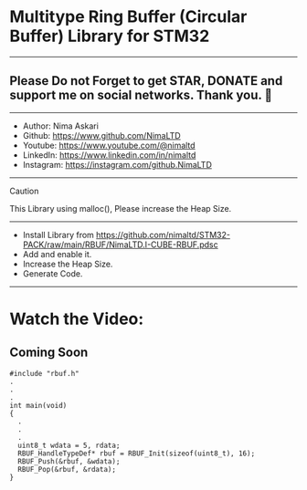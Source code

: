 # Multitype Ring Buffer (Circular Buffer) Library for STM32
---  
## Please Do not Forget to get STAR, DONATE and support me on social networks. Thank you. :sparkling_heart:  
---   
-  Author:     Nima Askari  
-  Github:     https://www.github.com/NimaLTD
-  Youtube:    https://www.youtube.com/@nimaltd  
-  LinkedIn:   https://www.linkedin.com/in/nimaltd  
-  Instagram:  https://instagram.com/github.NimaLTD  
---
> [!CAUTION]
> This Library using malloc(), Please increase the Heap Size.
---
* Install Library from https://github.com/nimaltd/STM32-PACK/raw/main/RBUF/NimaLTD.I-CUBE-RBUF.pdsc
* Add and enable it.
* Increase the Heap Size.
* Generate Code.
---
# Watch the Video:

Coming Soon
---
```
#include "rbuf.h"
.
.
.
int main(void)
{
  .
  .
  .
  uint8_t wdata = 5, rdata;
  RBUF_HandleTypeDef* rbuf = RBUF_Init(sizeof(uint8_t), 16);
  RBUF_Push(&rbuf, &wdata);
  RBUF_Pop(&rbuf, &rdata);
}
```
